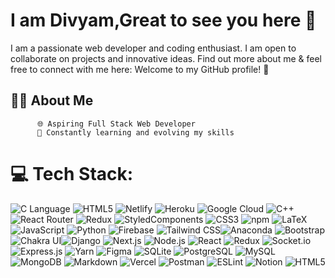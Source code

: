 # I am Divyam,Great to see you here 👋

I am a passionate web developer and coding enthusiast. I am open to collaborate on projects and innovative ideas. Find out more about me & feel free to connect with me here:
  Welcome to my GitHub profile! 🌟

##  👨‍💼 About Me
          🌐 Aspiring Full Stack Web Developer
          🚀 Constantly learning and evolving my skills

# 💻 Tech Stack:
![C Language](https://img.shields.io/badge/C-%2300599C.svg?style=for-the-badge&logo=c&logoColor=white) ![HTML5](https://img.shields.io/badge/HTML5-%23E34F26.svg?style=for-the-badge&logo=html5&logoColor=white) ![Netlify](https://img.shields.io/badge/Netlify-%23000000.svg?style=for-the-badge&logo=netlify&logoColor=%23FFFFFF) ![Heroku](https://img.shields.io/badge/Heroku-%23430098.svg?style=for-the-badge&logo=heroku&logoColor=white) ![Google Cloud](https://img.shields.io/badge/Google%20Cloud-%234285F4.svg?style=for-the-badge&logo=google-cloud&logoColor=white) ![C++](https://img.shields.io/badge/C++-%2300599C.svg?style=for-the-badge&logo=c%2B%2B&logoColor=white)![React Router](https://img.shields.io/badge/React%20Router-%2361DAFB.svg?style=for-the-badge&logo=react-router&logoColor=white) ![Redux](https://img.shields.io/badge/Redux-%23764ABC.svg?style=for-the-badge&logo=redux&logoColor=white) ![StyledComponents](https://img.shields.io/badge/Styled%20Components-%23DB7093.svg?style=for-the-badge&logo=styled-components&logoColor=white)  ![CSS3](https://img.shields.io/badge/CSS3-%231572B6.svg?style=for-the-badge&logo=css3&logoColor=white) ![npm](https://img.shields.io/badge/npm-%23000000.svg?style=for-the-badge&logo=npm&logoColor=white)
![LaTeX](https://img.shields.io/badge/LaTeX-%23008080.svg?style=for-the-badge&logo=latex&logoColor=white) ![JavaScript](https://img.shields.io/badge/JavaScript-%23F7DF1E.svg?style=for-the-badge&logo=javascript&logoColor=black) ![Python](https://img.shields.io/badge/Python-%233776AB.svg?style=for-the-badge&logo=python&logoColor=white) ![Firebase](https://img.shields.io/badge/Firebase-%23FFCA28.svg?style=for-the-badge&logo=firebase&logoColor=black) ![Tailwind CSS](https://img.shields.io/badge/Tailwind_CSS-%231a202c.svg?style=for-the-badge&logo=tailwind-css&logoColor=white)![Anaconda](https://img.shields.io/badge/Anaconda-%2342B029.svg?style=for-the-badge&logo=anaconda&logoColor=white) ![Bootstrap](https://img.shields.io/badge/Bootstrap-%23563D7C.svg?style=for-the-badge&logo=bootstrap&logoColor=white) ![Chakra UI](https://img.shields.io/badge/Chakra_UI-%23319795.svg?style=for-the-badge&logo=chakra-ui&logoColor=white)![Django](https://img.shields.io/badge/Django-%23092E20.svg?style=for-the-badge&logo=django&logoColor=white) ![Next.js](https://img.shields.io/badge/Next.js-%23000000.svg?style=for-the-badge&logo=next.js&logoColor=white)
![Node.js](https://img.shields.io/badge/Node.js-%23339933.svg?style=for-the-badge&logo=node.js&logoColor=white) ![React](https://img.shields.io/badge/React-%2361DAFB.svg?style=for-the-badge&logo=react&logoColor=white) ![Redux](https://img.shields.io/badge/Redux-%23764ABC.svg?style=for-the-badge&logo=redux&logoColor=white) ![Socket.io](https://img.shields.io/badge/Socket.io-%23000000.svg?style=for-the-badge&logo=socket.io&logoColor=white) ![Express.js](https://img.shields.io/badge/Express.js-%23404D59.svg?style=for-the-badge) ![Yarn](https://img.shields.io/badge/Yarn-%232C8EBB.svg?style=for-the-badge&logo=yarn&logoColor=white)
![Figma](https://img.shields.io/badge/Figma-%23F24E1E.svg?style=for-the-badge&logo=figma&logoColor=white) ![SQLite](https://img.shields.io/badge/SQLite-%23003B57.svg?style=for-the-badge&logo=sqlite&logoColor=white) ![PostgreSQL](https://img.shields.io/badge/PostgreSQL-%23316192.svg?style=for-the-badge&logo=postgresql&logoColor=white) ![MySQL](https://img.shields.io/badge/MySQL-%234479A1.svg?style=for-the-badge&logo=mysql&logoColor=white) ![MongoDB](https://img.shields.io/badge/MongoDB-%234ea94b.svg?style=for-the-badge&logo=mongodb&logoColor=white)
![Markdown](https://img.shields.io/badge/Markdown-%23000000.svg?style=for-the-badge&logo=markdown&logoColor=white) ![Vercel](https://img.shields.io/badge/Vercel-%23000000.svg?style=for-the-badge&logo=vercel&logoColor=white) ![Postman](https://img.shields.io/badge/Postman-%23FF6C37.svg?style=for-the-badge&logo=postman&logoColor=white) ![ESLint](https://img.shields.io/badge/ESLint-%234B32C3.svg?style=for-the-badge&logo=eslint&logoColor=white) ![Notion](https://img.shields.io/badge/Notion-%23000000.svg?style=for-the-badge&logo=notion&logoColor=white) ![HTML5](https://img.shields.io/badge/html5-%23E34F26.svg?style=for-the-badge&logo=html5&logoColor=white)

